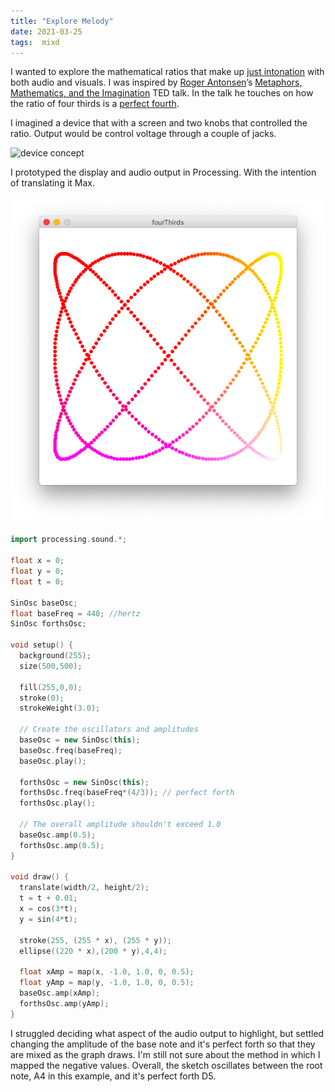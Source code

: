 ```yaml
---
title: "Explore Melody"
date: 2021-03-25
tags:  mixd
---
```

I wanted to explore the mathematical ratios that make up [just intonation](https://en.wikipedia.org/wiki/Just_intonation) with both audio and visuals. I was inspired by [Roger Antonsen](http://rantonse.no/en)’s [Metaphors, Mathematics, and the Imagination](https://www.ted.com/talks/roger_antonsen_math_is_the_hidden_secret_to_understanding_the_world) TED talk. In the talk he touches on how the ratio of four thirds is a [perfect fourth](https://en.wikipedia.org/wiki/Perfect_fourth).

I imagined a device that with a screen and two knobs that controlled the ratio. Output would be control voltage through a couple of jacks.

![device concept](/images/deviceConcept.png)

I prototyped the display and audio output in Processing. With the intention of translating it Max.

![four thirds](/images/fourThirds.png)

```C++
import processing.sound.*;

float x = 0;
float y = 0;
float t = 0;

SinOsc baseOsc;
float baseFreq = 440; //hertz
SinOsc forthsOsc;

void setup() {
  background(255);
  size(500,500);
  
  fill(255,0,0);
  stroke(0);
  strokeWeight(3.0);
  
  // Create the oscillators and amplitudes
  baseOsc = new SinOsc(this);
  baseOsc.freq(baseFreq);
  baseOsc.play();
  
  forthsOsc = new SinOsc(this);
  forthsOsc.freq(baseFreq*(4/3)); // perfect forth
  forthsOsc.play();
  
  // The overall amplitude shouldn't exceed 1.0
  baseOsc.amp(0.5);
  forthsOsc.amp(0.5);
}

void draw() {
  translate(width/2, height/2);
  t = t + 0.01;
  x = cos(3*t);
  y = sin(4*t);
  
  stroke(255, (255 * x), (255 * y));
  ellipse((220 * x),(200 * y),4,4);
  
  float xAmp = map(x, -1.0, 1.0, 0, 0.5);
  float yAmp = map(y, -1.0, 1.0, 0, 0.5);
  baseOsc.amp(xAmp);
  forthsOsc.amp(yAmp);
}
```

I struggled deciding what aspect of the audio output to highlight, but settled changing the amplitude of the base note and it's perfect forth so that they are mixed as the graph draws. I'm still not sure about the method in which I mapped the negative values. Overall, the sketch oscillates between the root note, A4 in this example, and it's perfect forth D5.
